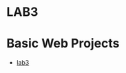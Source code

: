 # LAB3
 
<h1>Basic Web Projects</h1>

<ul>
    <li><a href="lab3/index.html" target="_blank">lab3</a></li>  
</ul>
